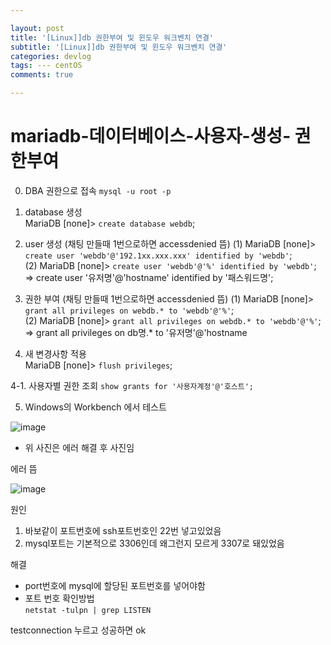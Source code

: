 ```yaml
---

layout: post
title: '[Linux]]db 권한부여 및 윈도우 워크벤치 연결'
subtitle: '[Linux]]db 권한부여 및 윈도우 워크벤치 연결'
categories: devlog
tags: --- centOS
comments: true

---
```


# mariadb-데이터베이스-사용자-생성- 권한부여

0. DBA 권한으로 접속
`mysql -u root -p`

1. database 생성  
MariaDB [none]> `create database webdb`;  

2. user 생성 (채팅 만들때 1번으로하면 accessdenied 뜸) 
(1) MariaDB [none]> `create user 'webdb'@'192.1xx.xxx.xxx' identified by 'webdb'`;    
(2) MariaDB [none]> `create user 'webdb'@'%' identified by 'webdb'`;    
=> create user '유저명'@'hostname' identified by '패스워드명';  

3. 권한 부여 (채팅 만들때 1번으로하면 accessdenied 뜸)
(1) MariaDB [none]> `grant all privileges on webdb.* to 'webdb'@'%'`;  
(2) MariaDB [none]> `grant all privileges on webdb.* to 'webdb'@'%'`;  
=> grant all privileges on db명.* to '유저명'@'hostname  

4. 새 변경사항 적용  
MariaDB [none]> `flush privileges`;  

4-1. 사용자별 권한 조회
`show grants for '사용자계정'@'호스트';`

5. Windows의 Workbench 에서 테스트 

![image](https://user-images.githubusercontent.com/60701130/155357161-5007593a-4c9d-43ca-b90b-367060d9ff58.png)
- 위 사진은 에러 해결 후 사진임


에러 뜸

![image](https://user-images.githubusercontent.com/60701130/155358262-34f63c9e-4841-442f-a62d-e3173a63f4e8.png)

원인
1. 바보같이 포트번호에 ssh포트번호인 22번 넣고있었음
2. mysql포트는 기본적으로 3306인데 왜그런지 모르게 3307로 돼있었음

해결  
-  port번호에 mysql에 할당된 포트번호를 넣어야함   
- 포트 번호 확인방법  
    `netstat -tulpn | grep LISTEN`

testconnection 누르고 성공하면 ok

